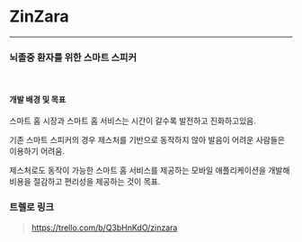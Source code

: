 # ZinZara
---------------

### 뇌졸중 환자를 위한 스마트 스피커

<br>

#### 개발 배경 및 목표

스마트 홈 시장과 스마트 홈 서비스는 시간이 갈수록 발전하고 진화하고있음.

기존 스마트 스피커의 경우 제스처를 기반으로 동작하지 않아 발음이 어려운 사람들은 이용하기 어려움.

제스처로도 동작이 가능한 스마트 홈 서비스를 제공하는 모바일 애플리케이션을 개발해 비용을 절감하고 편리성을 제공하는 것이 목표.



### 트렐로 링크
> https://trello.com/b/Q3bHnKdO/zinzara
